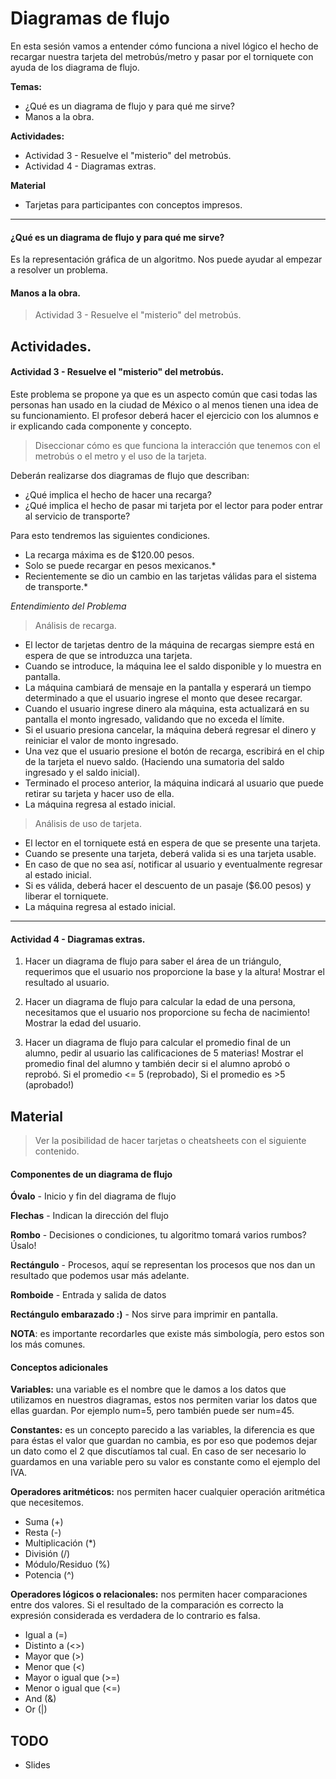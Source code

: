 # Diagramas de flujo

En esta sesión vamos a entender cómo funciona a nivel lógico el hecho de recargar nuestra tarjeta del metrobús/metro y pasar por el torniquete con ayuda de los diagrama de flujo.


**Temas:**
- ¿Qué es un diagrama de flujo y para qué me sirve?
- Manos a la obra.


**Actividades:**
- Actividad 3 - Resuelve el "misterio" del metrobús.
- Actividad 4 - Diagramas extras.

**Material**
- Tarjetas para participantes con conceptos impresos.
---

#### ¿Qué es un diagrama de flujo y para qué me sirve?
Es la representación gráfica de un algoritmo. Nos puede ayudar al empezar a resolver un problema.

#### Manos a la obra.
> Actividad 3 - Resuelve el "misterio" del metrobús.

## Actividades.
#### Actividad 3 - Resuelve el "misterio" del metrobús.
Este problema se propone ya que es un aspecto común que casi todas las personas han usado en la ciudad de México o al menos tienen una idea de su funcionamiento. El profesor deberá hacer el ejercicio con los alumnos e ir explicando cada componente y concepto.

> Diseccionar cómo es que funciona la interacción que tenemos con el metrobús o el metro y el uso de la tarjeta.

Deberán realizarse dos diagramas de flujo que describan:
- ¿Qué implica el hecho de hacer una recarga?
- ¿Qué implica el hecho de pasar mi tarjeta por el lector para poder entrar al servicio de transporte?

Para esto tendremos las siguientes condiciones.
 - La recarga máxima es de $120.00 pesos.
 - Solo se puede recargar en pesos mexicanos.*
 - Recientemente se dio un cambio en las tarjetas válidas para el sistema de transporte.*


*Entendimiento del Problema*
> Análisis de recarga.

- El lector de tarjetas dentro de la máquina de recargas siempre está en espera de que se introduzca una tarjeta.
- Cuando se introduce, la máquina lee el saldo disponible y lo muestra en pantalla.
- La máquina cambiará de mensaje en la pantalla y esperará un tiempo determinado a que el usuario ingrese el monto que desee recargar.
- Cuando el usuario ingrese dinero ala máquina, esta actualizará en su pantalla el monto ingresado, validando que no exceda el límite.
- Si el usuario presiona cancelar, la máquina deberá regresar el dinero y reiniciar el valor de monto ingresado.
- Una vez que el usuario presione el botón de recarga, escribirá en el chip de la tarjeta el nuevo saldo. (Haciendo una sumatoria del saldo ingresado y el saldo inicial).
- Terminado el proceso anterior, la máquina indicará al usuario que puede retirar su tarjeta y hacer uso de ella.
- La máquina regresa al estado inicial.


> Análisis de uso de tarjeta.  

- El lector en el torniquete está en espera de que se presente una tarjeta.
- Cuando se presente una tarjeta, deberá valida si es una tarjeta usable.
- En caso de que no sea así, notificar al usuario y eventualmente regresar al estado inicial.
- Si es válida, deberá hacer el descuento de un pasaje ($6.00 pesos) y liberar el torniquete.
- La máquina regresa al estado inicial.

---


#### Actividad 4 - Diagramas extras.
1. Hacer un diagrama de flujo para saber el área de un triángulo, requerimos que el usuario nos proporcione la base y la altura! Mostrar el resultado al usuario.

2. Hacer un diagrama de flujo para calcular la edad de una persona, necesitamos que el usuario nos proporcione su fecha de nacimiento! Mostrar la edad del usuario.

3. Hacer un diagrama de flujo para calcular el promedio final de un alumno, pedir al usuario las calificaciones de 5 materias! Mostrar el promedio final del alumno y también decir si el alumno aprobó o reprobó. Si el promedio <= 5 (reprobado), Si el promedio es >5 (aprobado!)


## Material

> Ver la posibilidad de hacer tarjetas o cheatsheets con el siguiente contenido.

#### Componentes de un diagrama de flujo

**Óvalo** - Inicio y fin del diagrama de flujo

**Flechas** - Indican la dirección del flujo

**Rombo** - Decisiones o condiciones, tu algoritmo tomará varios rumbos? Úsalo!

**Rectángulo** - Procesos, aquí se representan los procesos que nos dan un resultado que podemos usar más adelante.

**Romboide** - Entrada y salida de datos

**Rectángulo embarazado :)** - Nos sirve para imprimir en pantalla.

**NOTA**: es importante recordarles que existe más simbología, pero estos son los más comunes.


#### Conceptos adicionales

**Variables:** una variable es el nombre que le damos a los datos que utilizamos en nuestros diagramas, estos nos permiten variar los datos que ellas guardan. Por ejemplo num=5, pero también puede ser num=45.

**Constantes:** es un concepto parecido a las variables, la diferencia es que para éstas el valor que guardan no cambia, es por eso que podemos dejar un dato como el 2 que discutíamos tal cual. En caso de ser necesario lo guardamos en una variable pero su valor es constante como el ejemplo del IVA.

**Operadores aritméticos:** nos permiten hacer cualquier operación aritmética que necesitemos.
- Suma (+)
- Resta (-)
- Multiplicación (*)
- División (/)
- Módulo/Residuo (%)
- Potencia (^)

**Operadores lógicos o relacionales:** nos permiten hacer comparaciones entre dos valores. Si el resultado de la comparación es correcto la expresión considerada es verdadera de lo contrario es falsa.
- Igual a (=)
- Distinto a (<>)
- Mayor que (>)
- Menor que (<)
- Mayor o igual que (>=)
- Menor o igual que (<=)
- And (&)
- Or (|)


## TODO
- Slides
